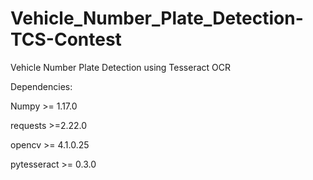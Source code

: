 # Vehicle_Number_Plate_Detection-TCS-Contest
Vehicle Number Plate Detection using Tesseract OCR

Dependencies:

Numpy >= 1.17.0

requests >=2.22.0

opencv >= 4.1.0.25

pytesseract >= 0.3.0
